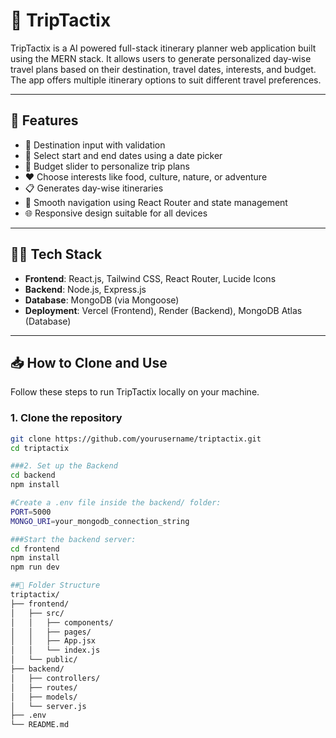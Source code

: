 # 🧳 TripTactix

TripTactix is a AI powered full-stack itinerary planner web application built using the MERN stack. It allows users to generate personalized day-wise travel plans based on their destination, travel dates, interests, and budget. The app offers multiple itinerary options to suit different travel preferences.

---

## 🚀 Features

- 📍 Destination input with validation
- 📅 Select start and end dates using a date picker
- 💸 Budget slider to personalize trip plans
- ❤️ Choose interests like food, culture, nature, or adventure
- 📋 Generates day-wise itineraries
- 🔁 Smooth navigation using React Router and state management
- 🌐 Responsive design suitable for all devices

---

## 🧑‍💻 Tech Stack

- **Frontend**: React.js, Tailwind CSS, React Router, Lucide Icons  
- **Backend**: Node.js, Express.js  
- **Database**: MongoDB (via Mongoose)  
- **Deployment**: Vercel (Frontend), Render (Backend), MongoDB Atlas (Database)

---

## 📥 How to Clone and Use

Follow these steps to run TripTactix locally on your machine.

### 1. Clone the repository

```bash
git clone https://github.com/yourusername/triptactix.git
cd triptactix

###2. Set up the Backend
cd backend
npm install

#Create a .env file inside the backend/ folder:
PORT=5000
MONGO_URI=your_mongodb_connection_string

###Start the backend server:
cd frontend
npm install
npm run dev

##📁 Folder Structure
triptactix/
├── frontend/
│   ├── src/
│   │   ├── components/
│   │   ├── pages/
│   │   ├── App.jsx
│   │   └── index.js
│   └── public/
├── backend/
│   ├── controllers/
│   ├── routes/
│   ├── models/
│   └── server.js
├── .env
└── README.md

